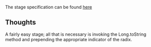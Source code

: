 The stage specification can be found [here](https://hyperskill.org/projects/41/stages/216/implement)

## Thoughts

A fairly easy stage; all that is necessary is invoking the Long.toString method and prepending
the appropriate indicator of the radix.